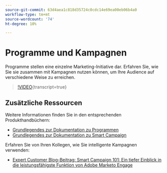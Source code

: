 ```yaml
---
source-git-commit: 63d4aea1c818d35724c0cdc14e69ea00eb06b4a0
workflow-type: tm+mt
source-wordcount: '74'
ht-degree: 10%

---
```

# Programme und Kampagnen

Programme stellen eine einzelne Marketing-Initiative dar. Erfahren Sie, wie Sie sie zusammen mit Kampagnen nutzen können, um Ihre Audience auf verschiedene Weise zu erreichen.

>[!VIDEO](https://video.tv.adobe.com/v/3418042/?quality=12&learn=on){transcript=true}

## Zusätzliche Ressourcen

Weitere Informationen finden Sie in den entsprechenden Produkthandbüchern:

* [Grundlegendes zur Dokumentation zu Programmen](https://experienceleague.adobe.com/docs/marketo/using/product-docs/core-marketo-concepts/programs/creating-programs/understanding-programs.html?lang=de)
* [Grundlegendes zur Dokumentation zu Smart Campaign](https://experienceleague.adobe.com/docs/marketo/using/product-docs/core-marketo-concepts/smart-campaigns/understanding-smart-campaigns.html?lang=de)

Erfahren Sie von Ihren Kollegen, wie Sie intelligente Kampagnen verwenden:

* [Expert Customer Blog-Beitrag: Smart Campaign 101: Ein tiefer Einblick in die leistungsfähigste Funktion von Adobe Marketo Engage](https://nation.marketo.com/t5/product-blogs/smart-campaigns-101-a-deep-dive-into-adobe-marketo-engage-s-most/ba-p/313385#M1838)